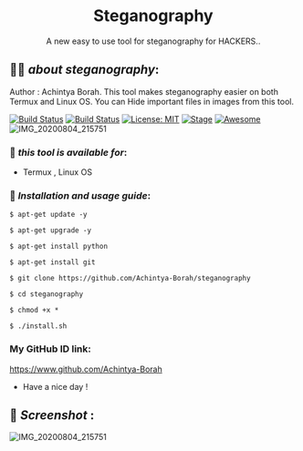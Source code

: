 <h1 align="center">Steganography</h1>
<p align="center">
      A new easy to use tool for steganography for HACKERS..
</p>

## 👨‍💻 ***about steganography***:
Author : Achintya Borah.
This tool makes steganography easier on both Termux and Linux OS. You can Hide important files in images from this tool.

[![Build Status](https://img.shields.io/github/stars/Achintya-Borah/steganography.svg)](https://github.com/Achintya-Borah/steganography)
[![Build Status](https://img.shields.io/github/forks/Achintya-Borah/steganography.svg)](https://github.com/Achintya-Borah/steganography)
[![License: MIT](https://img.shields.io/github/license/Achintya-Borah/steganography.svg)](https://github.com/Achintya-Borah/steganography)
[![Stage](https://img.shields.io/badge/Release-Stable-brightgreen.svg)]()
[![Awesome](https://awesome.re/badge.svg)](https://awesome.re)
![IMG_20200804_215751](https://user-images.githubusercontent.com/69204819/89320787-7de48c00-d671-11ea-805e-5d2ba3fd0145.jpg)
### 📌 ***this tool is available for***:

* Termux , Linux OS
### 📌 ***Installation and usage guide***:
```
$ apt-get update -y
```
```
$ apt-get upgrade -y
```
```
$ apt-get install python
```
```
$ apt-get install git
```
```
$ git clone https://github.com/Achintya-Borah/steganography
```
```
$ cd steganography
```
```
$ chmod +x *
```
```
$ ./install.sh
```
### My GitHub ID link:
https://www.github.com/Achintya-Borah
* Have a nice day !
## 📌 ***Screenshot*** :
![IMG_20200804_215751](https://user-images.githubusercontent.com/69204819/89320787-7de48c00-d671-11ea-805e-5d2ba3fd0145.jpg)
